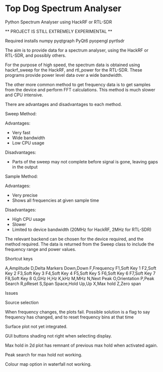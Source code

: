 # Top Dog Spectrum Analyser
Python Spectrum Analyser using HackRF or RTL-SDR

** PROJECT IS STILL EXTREMELY EXPERIMENTAL **

Required installs
numpy pyqtgraph PyQt6 pyopengl pyrtlsdr 


The aim is to provide data for a spectrum analyser, using the HackRF or RTL-SDR, and possibly others.

For the purpose of high speed, the spectrum data is obtained using hackrf_sweep for the HackRF, and rtl_power for the RTL-SDR. These programs provide power level data over a wide bandwidth.

The other more common method to get frequency data is to get samples from the device and perform FFT calculations. This method is much slower and CPU intensive.

There are advantages and disadvantages to each method.

Sweep Method:

Advantages:
- Very fast
- Wide bandwidth
- Low CPU usage

Disadvantages:

- Parts of the sweep may not complete before signal is gone, leaving gaps in the output

Sample Method:

Advantages:
- Very precise
- Shows all frequencies at given sample time

Disadvantages:

- High CPU usage
- Slower
- Limited to device bandwidth (20MHz for HackRF, 2MHz for RTL-SDR)

The relevant backend can be chosen for the device required, and the method required.
The data is returned from the Sweep class to include the frequency range and power values.

Shortcut keys


A,Amplitude
D,Delta Markers
Down,Down
F,Frequency
F1,Soft Key 1
F2,Soft Key 2
F3,Soft Key 3
F4,Soft Key 4
F5,Soft Key 5
F6,Soft Key 6
F7,Soft Key 7
F8,Soft Key 8
G,GHz
H,Hz
K,kHz
M,MHz
N,Next Peak
O,Orientation
P,Peak Search
R,pReset
S,Span
Space,Hold
Up,Up
X,Max hold
Z,Zero span


Issues

Source selection

When frequency changes, the plots fail.
Possible solution is a flag to say frequency has changed, and to reset frequency bins at that time

Surface plot not yet integrated.

GUI buttons shading not right when selecting display.

Max hold in 2d plot has remnant of previous max hold when activated again.

Peak search for max hold not working.

Colour map option in waterfall not working.








